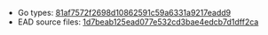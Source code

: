 * Go types: [81af7572f2698d10862591c59a6331a9217eadd9](https://github.com/NYULibraries/dlts-finding-aids-ead-go-packages/commit/81af7572f2698d10862591c59a6331a9217eadd9)
* EAD source files: [1d7beab125ead077e532cd3bae4edcb7d1dff2ca](https://github.com/NYULibraries/dlts-finding-aids-ead-sample-set-1/commit/1d7beab125ead077e532cd3bae4edcb7d1dff2ca)
